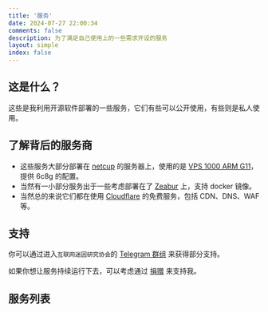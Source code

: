 ```yaml
---
title: '服务'
date: 2024-07-27 22:00:34
comments: false
description: 为了满足自己使用上的一些需求开设的服务
layout: simple
index: false
---
```


## 这是什么？
这些是我利用开源软件部署的一些服务，它们有些可以公开使用，有些则是私人使用。

## 了解背后的服务商
- 这些服务大部分部署在 [netcup](https://www.netcup.com/?ref=246155) 的服务器上，使用的是 [VPS 1000 ARM G11](https://www.netcup.com/en/server/arm-server/vps-1000-arm-g11-iv-mnz/?ref=246155)，提供 6c8g 的配置。
- 当然有一小部分服务出于一些考虑部署在了 [Zeabur]() 上，支持 docker 镜像。
- 当然总的来说它们都在使用 [Cloudflare](https://www.cloudflare.com/) 的免费服务，包括 CDN、DNS、WAF 等。

## 支持
你可以通过进入`互联网迷因研究协会`的 [Telegram 群组](https://t.me/+3MV0snzgWz84MDM9) 来获得部分支持。

如果你想让服务持续运行下去，可以考虑通过 [捐赠](/donate) 来支持我。

## 服务列表
